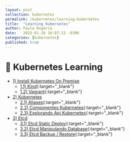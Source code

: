 ```yaml
---
layout: post
collection: kubernetes
permalink: /kubernetes/learning-kubernetes
title:  "Learning Kubernetes"
author: Paulo Rogério
date:   2025-01-26 16:07:13 -0300
categories: [kubernetes]
published: true
---
```


# 🚀 Kubernetes Learning

- [1) Install Kubernetes On Premise]()
  - [1.1) Kind](https://paulo-rogerio.github.io/kubernetes/provisioner-kubernetes-kind){:target="_blank"}
  - [1.2) Vagrant](https://paulo-rogerio.github.io/kubernetes/provisioner-kubernetes-vagrant){:target="_blank"}
- [2) Kubernetes]()
  - [2.1) Aliases](https://paulo-rogerio.github.io/kubernetes/aliases){:target="_blank"}
  - [2.2) Componentes Kubernetes](https://paulo-rogerio.github.io/kubernetes/componentes){:target="_blank"}
  - [2.3) Explorando Api Kubernetes](https://paulo-rogerio.github.io/kubernetes/api){:target="_blank"}
- [3) Etcd]()
  - [3.1) Etcd Static Deploy](https://paulo-rogerio.github.io/kubernetes/etcd-deploy){:target="_blank"}
  - [3.2) Etcd Manipulando Database](https://paulo-rogerio.github.io/kubernetes/etcd-manager){:target="_blank"}
  - [3.3) Etcd Backup / Restore](https://paulo-rogerio.github.io/kubernetes/etcd-backup-restore){:target="_blank"}